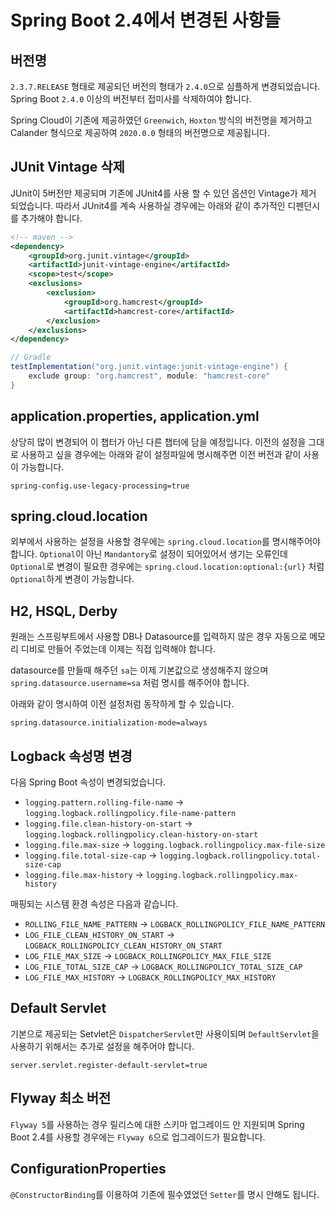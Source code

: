 # Spring Boot 2.4에서 변경된 사항들

## 버전명
`2.3.7.RELEASE` 형태로 제공되던 버전의 형태가 `2.4.0`으로 심플하게 변경되었습니다.
Spring Boot `2.4.0` 이상의 버전부터 접미사를 삭제하여야 합니다.

Spring Cloud이 기존에 제공하였던 `Greenwich`, `Hoxton` 방식의 버전명을 제거하고
Calander 형식으로 제공하여 `2020.0.0` 형태의 버전명으로 제공됩니다.



## JUnit Vintage 삭제
JUnit이 5버전만 제공되며 기존에 JUnit4를 사용 할 수 있던 옵션인 Vintage가 제거 되었습니다.
따라서 JUnit4를 계속 사용하실 경우에는 아래와 같이 추가적인 디펜던시를 추가해야 합니다.
``` xml
<!-- maven -->
<dependency>
    <groupId>org.junit.vintage</groupId>
    <artifactId>junit-vintage-engine</artifactId>
    <scope>test</scope>
    <exclusions>
        <exclusion>
            <groupId>org.hamcrest</groupId>
            <artifactId>hamcrest-core</artifactId>
        </exclusion>
    </exclusions>
</dependency>
```
``` groovy
// Gradle
testImplementation("org.junit.vintage:junit-vintage-engine") {
    exclude group: "org.hamcrest", module: "hamcrest-core"
}
```

## application.properties, application.yml
상당히 많이 변경되어 이 챕터가 아닌 다른 챕터에 담을 예정입니다.
이전의 설정을 그대로 사용하고 싶을 경우에는 아래와 같이 설정파일에 명시해주면 이전 버전과 같이 사용이 가능합니다.
``` properties
spring-config.use-legacy-processing=true
```
## spring.cloud.location
외부에서 사용하는 설정을 사용할 경우에는 `spring.cloud.location`를 명시해주어야 합니다. 
`Optional`이 아닌 `Mandantory`로 설정이 되어있어서 생기는 오류인데 `Optional`로 변경이 필요한 경우에는
`spring.cloud.location:optional:{url}` 처럼 `Optional`하게 변경이 가능합니다.

## H2, HSQL, Derby
원래는 스프링부트에서 사용할 DB나 Datasource를 입력하지 않은 경우 자동으로 메모리 디비로 만들어 주었는데
이제는 직접 입력해야 합니다.

datasource를 만들때 해주던 `sa`는 이제 기본값으로 생성해주지 않으며 `spring.datasource.username=sa` 처럼 명시를 해주어야 합니다.

아래와 같이 명시하여 이전 설정처럼 동작하게 할 수 있습니다.
``` properties
spring.datasource.initialization-mode=always
```

## Logback 속성명 변경
다음 Spring Boot 속성이 변경되었습니다.

- `logging.pattern.rolling-file-name` → `logging.logback.rollingpolicy.file-name-pattern`
- `logging.file.clean-history-on-start` → `logging.logback.rollingpolicy.clean-history-on-start`
- `logging.file.max-size` → `logging.logback.rollingpolicy.max-file-size`
- `logging.file.total-size-cap` → `logging.logback.rollingpolicy.total-size-cap`
- `logging.file.max-history` → `logging.logback.rollingpolicy.max-history`

매핑되는 시스템 환경 속성은 다음과 같습니다.

- `ROLLING_FILE_NAME_PATTERN` → `LOGBACK_ROLLINGPOLICY_FILE_NAME_PATTERN`
- `LOG_FILE_CLEAN_HISTORY_ON_START` → `LOGBACK_ROLLINGPOLICY_CLEAN_HISTORY_ON_START`
- `LOG_FILE_MAX_SIZE` → `LOGBACK_ROLLINGPOLICY_MAX_FILE_SIZE`
- `LOG_FILE_TOTAL_SIZE_CAP` → `LOGBACK_ROLLINGPOLICY_TOTAL_SIZE_CAP`
- `LOG_FILE_MAX_HISTORY` → `LOGBACK_ROLLINGPOLICY_MAX_HISTORY`

## Default Servlet
기본으로 제공되는 Setvlet은 `DispatcherServlet`만 사용이되며 `DefaultServlet`을 사용하기 위해서는 추가로 설정을 해주어야 합니다.
```properties
server.servlet.register-default-servlet=true
```

## Flyway 최소 버전
`Flyway 5`를 사용하는 경우 릴리스에 대한 스키마 업그레이드 만 지원되며 Spring Boot 2.4를 사용할 경우에는 `Flyway 6`으로 업그레이드가 필요합니다.

## ConfigurationProperties
`@ConstructorBinding`를 이용하여 기존에 필수였었던 `Setter`를 명시 안해도 됩니다.
